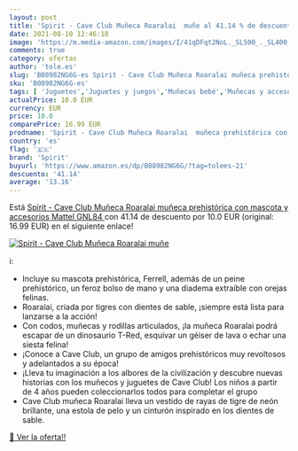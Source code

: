 ```yaml
---
layout: post
title: 'Spirit - Cave Club Muñeca Roaralai  muñe al 41.14 % de descuento'
date: 2021-08-10 12:46:18
image: 'https://m.media-amazon.com/images/I/41qDFqt2NoL._SL500_._SL400_.jpg'
comments: true
category: ofertas
author: 'tole.es'
slug: 'B08982NG6G-es Spirit - Cave Club Muñeca Roaralai muñeca prehistórica con...'
sku: 'B08982NG6G-es'
tags: [ 'Juguetes','Juguetes y juegos','Muñecas bebé','Muñecas y accesorios','mattel','spirit', ]
actualPrice: 10.0 EUR
currency: EUR
price: 10.0
comparePrice: 16.99 EUR
prodname: 'Spirit - Cave Club Muñeca Roaralai  muñeca prehistórica con mascota y accesorios  Mattel GNL84 '
country: 'es'
flag: '🇪🇸'
brand: 'Spirit'
buyurl: 'https://www.amazon.es/dp/B08982NG6G/?tag=tolees-21'
descuento: '41.14'
average: '13.16'
---
```


Está [Spirit - Cave Club Muñeca Roaralai  muñeca prehistórica con mascota y accesorios  Mattel GNL84 ](https://www.amazon.es/dp/B08982NG6G/?tag=tolees-21) con 41.14 de descuento por 10.0 EUR (original: 16.99 EUR) en el siguiente enlace!

[![Spirit - Cave Club Muñeca Roaralai  muñe](https://m.media-amazon.com/images/I/41qDFqt2NoL._SL500_._SL400_.jpg)](https://www.amazon.es/dp/B08982NG6G/?tag=tolees-21)

ℹ️:

- Incluye su mascota prehistórica, Ferrell, además de un peine prehistórico, un feroz bolso de mano y una diadema extraíble con orejas felinas.
- Roaralai, criada por tigres con dientes de sable, ¡siempre está lista para lanzarse a la acción!
- Con codos, muñecas y rodillas articulados, ¡la muñeca Roaralai podrá escapar de un dinosaurio T-Red, esquivar un géiser de lava o echar una siesta felina!
- ¡Conoce a Cave Club, un grupo de amigos prehistóricos muy revoltosos y adelantados a su época!
- ¡Lleva tu imaginación a los albores de la civilización y descubre nuevas historias con los muñecos y juguetes de Cave Club! Los niños a partir de 4 años pueden coleccionarlos todos para completar el grupo
- Cave Club muñeca Roaralai lleva un vestido de rayas de tigre de neón brillante, una estola de pelo y un cinturón inspirado en los dientes de sable.

[🛒 Ver la oferta!!](https://www.amazon.es/dp/B08982NG6G/?tag=tolees-21)
